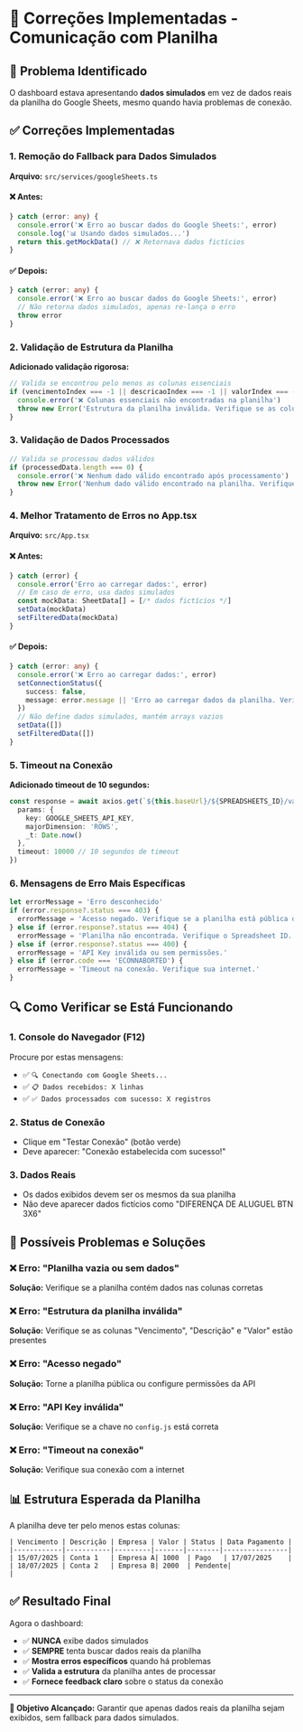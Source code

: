 # 🔧 Correções Implementadas - Comunicação com Planilha

## 🎯 Problema Identificado

O dashboard estava apresentando **dados simulados** em vez de dados reais da planilha do Google Sheets, mesmo quando havia problemas de conexão.

## ✅ Correções Implementadas

### 1. **Remoção do Fallback para Dados Simulados**

**Arquivo:** `src/services/googleSheets.ts`

#### ❌ Antes:
```typescript
} catch (error: any) {
  console.error('❌ Erro ao buscar dados do Google Sheets:', error)
  console.log('📊 Usando dados simulados...')
  return this.getMockData() // ❌ Retornava dados fictícios
}
```

#### ✅ Depois:
```typescript
} catch (error: any) {
  console.error('❌ Erro ao buscar dados do Google Sheets:', error)
  // Não retorna dados simulados, apenas re-lança o erro
  throw error
}
```

### 2. **Validação de Estrutura da Planilha**

**Adicionado validação rigorosa:**

```typescript
// Valida se encontrou pelo menos as colunas essenciais
if (vencimentoIndex === -1 || descricaoIndex === -1 || valorIndex === -1) {
  console.error('❌ Colunas essenciais não encontradas na planilha')
  throw new Error('Estrutura da planilha inválida. Verifique se as colunas Vencimento, Descrição e Valor estão presentes.')
}
```

### 3. **Validação de Dados Processados**

```typescript
// Valida se processou dados válidos
if (processedData.length === 0) {
  console.error('❌ Nenhum dado válido encontrado após processamento')
  throw new Error('Nenhum dado válido encontrado na planilha. Verifique se há dados nas colunas corretas.')
}
```

### 4. **Melhor Tratamento de Erros no App.tsx**

**Arquivo:** `src/App.tsx`

#### ❌ Antes:
```typescript
} catch (error) {
  console.error('Erro ao carregar dados:', error)
  // Em caso de erro, usa dados simulados
  const mockData: SheetData[] = [/* dados fictícios */]
  setData(mockData)
  setFilteredData(mockData)
}
```

#### ✅ Depois:
```typescript
} catch (error: any) {
  console.error('❌ Erro ao carregar dados:', error)
  setConnectionStatus({ 
    success: false, 
    message: error.message || 'Erro ao carregar dados da planilha. Verifique a conexão e tente novamente.' 
  })
  // Não define dados simulados, mantém arrays vazios
  setData([])
  setFilteredData([])
}
```

### 5. **Timeout na Conexão**

**Adicionado timeout de 10 segundos:**

```typescript
const response = await axios.get(`${this.baseUrl}/${SPREADSHEETS_ID}/values/${sheetName}!${range}`, {
  params: {
    key: GOOGLE_SHEETS_API_KEY,
    majorDimension: 'ROWS',
    _t: Date.now()
  },
  timeout: 10000 // 10 segundos de timeout
})
```

### 6. **Mensagens de Erro Mais Específicas**

```typescript
let errorMessage = 'Erro desconhecido'
if (error.response?.status === 403) {
  errorMessage = 'Acesso negado. Verifique se a planilha está pública ou se a API key tem permissões.'
} else if (error.response?.status === 404) {
  errorMessage = 'Planilha não encontrada. Verifique o Spreadsheet ID.'
} else if (error.response?.status === 400) {
  errorMessage = 'API Key inválida ou sem permissões.'
} else if (error.code === 'ECONNABORTED') {
  errorMessage = 'Timeout na conexão. Verifique sua internet.'
}
```

## 🔍 Como Verificar se Está Funcionando

### 1. **Console do Navegador (F12)**
Procure por estas mensagens:
- ✅ `🔍 Conectando com Google Sheets...`
- ✅ `📋 Dados recebidos: X linhas`
- ✅ `✅ Dados processados com sucesso: X registros`

### 2. **Status de Conexão**
- Clique em "Testar Conexão" (botão verde)
- Deve aparecer: "Conexão estabelecida com sucesso!"

### 3. **Dados Reais**
- Os dados exibidos devem ser os mesmos da sua planilha
- Não deve aparecer dados fictícios como "DIFERENÇA DE ALUGUEL BTN 3X6"

## 🚨 Possíveis Problemas e Soluções

### ❌ Erro: "Planilha vazia ou sem dados"
**Solução:** Verifique se a planilha contém dados nas colunas corretas

### ❌ Erro: "Estrutura da planilha inválida"
**Solução:** Verifique se as colunas "Vencimento", "Descrição" e "Valor" estão presentes

### ❌ Erro: "Acesso negado"
**Solução:** Torne a planilha pública ou configure permissões da API

### ❌ Erro: "API Key inválida"
**Solução:** Verifique se a chave no `config.js` está correta

### ❌ Erro: "Timeout na conexão"
**Solução:** Verifique sua conexão com a internet

## 📊 Estrutura Esperada da Planilha

A planilha deve ter pelo menos estas colunas:
```
| Vencimento | Descrição | Empresa | Valor | Status | Data Pagamento |
|------------|-----------|---------|-------|--------|----------------|
| 15/07/2025 | Conta 1   | Empresa A| 1000  | Pago   | 17/07/2025    |
| 18/07/2025 | Conta 2   | Empresa B| 2000  | Pendente|                |
```

## ✅ Resultado Final

Agora o dashboard:
- ✅ **NUNCA** exibe dados simulados
- ✅ **SEMPRE** tenta buscar dados reais da planilha
- ✅ **Mostra erros específicos** quando há problemas
- ✅ **Valida a estrutura** da planilha antes de processar
- ✅ **Fornece feedback claro** sobre o status da conexão

---

**🎯 Objetivo Alcançado:** Garantir que apenas dados reais da planilha sejam exibidos, sem fallback para dados simulados. 